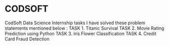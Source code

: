 # CODSOFT
CodSoft Data Science Internship tasks
I have solved these problem statements mentioned below :
TASK 1. Titanic Survival 
TASK 2. Movie Rating Prediction using Python
TASK 3. Iris Flower Classification
TASK 4. Credit Card Fraud Detection

